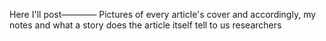 Here I'll post————
  Pictures of every article's cover 
  and accordingly, my notes and what a story does the article itself tell to us researchers
